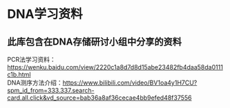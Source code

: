 # DNA学习资料
## 此库包含在DNA存储研讨小组中分享的资料
PCR法学习资料： https://wenku.baidu.com/view/2220c1a8d7d8d15abe23482fb4daa58da0111c1b.html \
DNA测序方法介绍：https://www.bilibili.com/video/BV1oa4y1H7CU?spm_id_from=333.337.search-card.all.click&vd_source=bab36a8af36cecae4bb9efed48f37556
